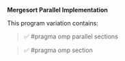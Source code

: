 **Mergesort Parallel Implementation**

This program variation contains:

> :white_check_mark: #pragma omp parallel sections

> :white_check_mark: #pragma omp section

